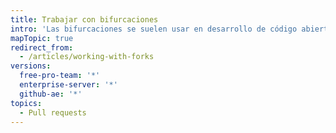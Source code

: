 ```yaml
---
title: Trabajar con bifurcaciones
intro: 'Las bifurcaciones se suelen usar en desarrollo de código abierto en {% data variables.product.product_name %}.'
mapTopic: true
redirect_from:
  - /articles/working-with-forks
versions:
  free-pro-team: '*'
  enterprise-server: '*'
  github-ae: '*'
topics:
  - Pull requests
---
```


